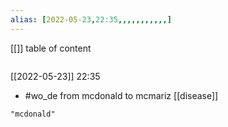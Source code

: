 ```yaml
---
alias: [2022-05-23,22:35,,,,,,,,,,,]
---
```

[[]]
table of content
```toc
```

[[2022-05-23]] 22:35
- #wo_de from mcdonald to mcmariz [[disease]]
```query
"mcdonald"
```
